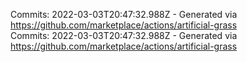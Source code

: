 Commits: 2022-03-03T20:47:32.988Z - Generated via https://github.com/marketplace/actions/artificial-grass
<br>
Commits: 2022-03-03T20:47:32.988Z - Generated via https://github.com/marketplace/actions/artificial-grass
<br>
